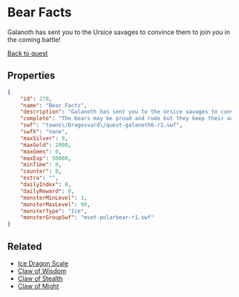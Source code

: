 # Bear Facts

Galanoth has sent you to the Ursice savages to convince them to join you in the coming battle!

[Back to quest](../quests.md)

## Properties

```json
{
    "id": 278,
    "name": "Bear Facts",
    "description": "Galanoth has sent you to the Ursice savages to convince them to join you in the coming battle!",
    "complete": "The bears may be proud and rude but they keep their oaths. You have gained another powerful ally in the coming war against Aisha and her Ice Dragons. And all it cost you was a picnic basket!",
    "swf": "towns\/Dragesvard\/quest-galanoth6-r1.swf",
    "swfX": "none",
    "maxSilver": 0,
    "maxGold": 2000,
    "maxGems": 0,
    "maxExp": 50000,
    "minTime": 0,
    "counter": 0,
    "extra": "",
    "dailyIndex": 0,
    "dailyReward": 0,
    "monsterMinLevel": 1,
    "monsterMaxLevel": 99,
    "monsterType": "Ice",
    "monsterGroupSwf": "mset-polarbear-r1.swf"
}
```

## Related

- [Ice Dragon Scale](../items/1773-ice-dragon-scale.md)
- [Claw of Wisdom](../items/1927-claw-of-wisdom.md)
- [Claw of Stealth](../items/1928-claw-of-stealth.md)
- [Claw of Might](../items/1929-claw-of-might.md)

